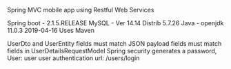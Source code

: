Spring MVC mobile app using Restful Web Services

Spring boot - 2.1.5.RELEASE
MySQL - Ver 14.14 Distrib 5.7.26
Java - openjdk 11.0.3 2019-04-16
Uses Maven

UserDto and UserEntity fields must match
JSON payload fields must match fields in UserDetailsRequestModel
Spring security generates a password, User: user
user authentication url: /users/login